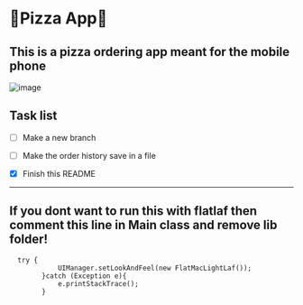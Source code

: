 # :pizza:**Pizza App**:pizza:
## This is a pizza ordering app meant for the mobile phone

![image](https://user-images.githubusercontent.com/122517407/227883503-19807a12-cff2-4236-8c76-a2819032fd4e.png)

## Task list
- [ ] Make a new branch
- [ ] Make the order history save in a file
- [x] Finish this README





---
## If you dont want to run this with flatlaf then comment this line in Main class and remove lib folder!
```
  try {
            UIManager.setLookAndFeel(new FlatMacLightLaf());
        }catch (Exception e){
            e.printStackTrace();
        }
```


